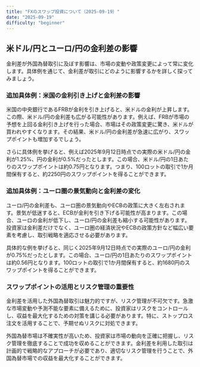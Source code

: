 ```yaml
---
title: "FXのスワップ投資について（2025-09-19）"
date: "2025-09-19"
difficulty: "beginner"
---
```


## 米ドル/円とユーロ/円の金利差の影響

金利差が外国為替取引に及ぼす影響は、市場の変動や政策変更によって常に変化します。具体例を通じて、金利差が取引にどのように影響するかを詳しく探ってみましょう。

### 追加具体例：米国の金利引き上げと金利差の影響

米国の中央銀行であるFRBが金利を引き上げると、米ドルの金利が上昇します。この際、米ドル/円の金利差も広がる可能性があります。例えば、FRBが市場の予想を上回る金利引き上げを行った場合、市場はその政策変更に驚き、米ドルが買われやすくなります。その結果、米ドル/円の金利差が急速に広がり、スワップポイントも増加するでしょう。

さらに具体例を挙げると、例えば2025年9月12日時点での実際の米ドル/円の金利が1.25%、円の金利が0.5%だったとします。この場合、米ドル/円の1日あたりのスワップポイントは約0.75円となります。つまり、100ロットの取引で1か月間保有すると、約2250円のスワップポイントを得ることができます。

### 追加具体例：ユーロ圏の景気動向と金利差の変化

ユーロ/円の金利差も、ユーロ圏の景気動向やECBの政策に大きく左右されます。景気が低迷すると、ECBが金利を引き下げる可能性が高まります。この場合、ユーロの金利が低下し、ユーロ/円の金利差も縮小する可能性があります。投資家は金利差だけでなく、ユーロ圏の経済状況やECBの政策方針など幅広い要素を考慮し、取引戦略を適応させる必要があります。

具体的な例を挙げると、同じく2025年9月12日時点での実際のユーロ/円の金利が0.75%だったとします。この場合、ユーロ/円の1日あたりのスワップポイントは約0.56円となります。100ロットの取引で1か月間保有すると、約1680円のスワップポイントを得ることができます。

### スワップポイントの活用とリスク管理の重要性

金利差を活用した外国為替取引は魅力的ですが、リスク管理が不可欠です。急激な市場変動や予測不能な要素に備えるために、投資家はリスクをコントロールし、収益を最大化するための対策を講じる必要があります。特に、ストップロス注文を活用することで、予期せぬリスクに対処できます。

外国為替市場は不確実性が高いため、投資家は市場の動向を正確に把握し、リスク管理を徹底することで成功を収めることができます。金利差を利用した取引は計画的で戦略的なアプローチが必要であり、適切なリスク管理を行うことで、外国為替市場での収益を最大化することができます。
